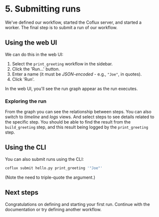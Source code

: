 # 5. Submitting runs

We've defined our workflow, started the Coflux server, and started a worker. The final step is to submit a run of our workflow.

## Using the web UI

We can do this in the web UI:

1. Select the `print_greeting` workflow in the sidebar.
2. Click the 'Run...' button.
3. Enter a name (it must be _JSON-encoded_ - e.g., `"Joe"`, in quotes).
4. Click 'Run'.

In the web UI, you'll see the run graph appear as the run executes.

### Exploring the run

From the graph you can see the relationship between steps. You can also switch to _timeline_ and _logs_ views. And select steps to see details related to the specific step. You should be able to find the result from the `build_greeting` step, and this result being logged by the `print_greeting` step.

## Using the CLI

You can also submit runs using the CLI:

```bash
coflux submit hello.py print_greeting '"Joe"'
```

(Note the need to triple-quote the argument.)

## Next steps

Congratulations on defining and starting your first run. Continue with the documentation or try defining another workflow.
